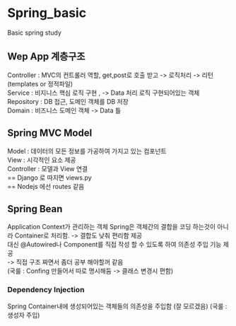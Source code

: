 # Spring_basic
Basic spring study    

## Wep App 계층구조 
Controller : MVC의 컨트롤러 역할, get,post로 호출 받고 -> 로직처리 -> 리턴(templates or 정적파일)     
Service : 비지니스 핵심 로직 구현 , -> Data 처리 로직 구현되어있는 객체    
Repository : DB 접근, 도메인 객체를 DB 저장    
Domain : 비즈니스 도메인 객체 -> Data 틀    

## Spring MVC Model
Model : 데이터의 모든 정보를 가공하여 가지고 있는 컴포넌트    
View : 시각적인 요소 제공    
Controller : 모델과 View 연결     
== Django 로 따지면 views.py   
== Nodejs 에선 routes 같음    

## Spring Bean 
Application Context가 관리하는 객체 
Spring은 객체간의 결합을 코딩 하는것이 아니라 Container로 처리함. -> 결합도 낮춰 편리함 제공    
대신 @Autowired나 Component를 직접 작성 할 수 있도록 하여 의존성 주입 기능 제공    
-> 직접 구조 짜면서 좀더 공부 해야할꺼 같음    
(국룰 : Confing 만들어서 따로 명시해둠 -> 클래스 변경시 편함)     

### Dependency Injection 
Spring Container내에 생성되어있는 객체들의 의존성을 주입함 (잘 모르겠음) 
(국룰 : 생성자 주입)    
